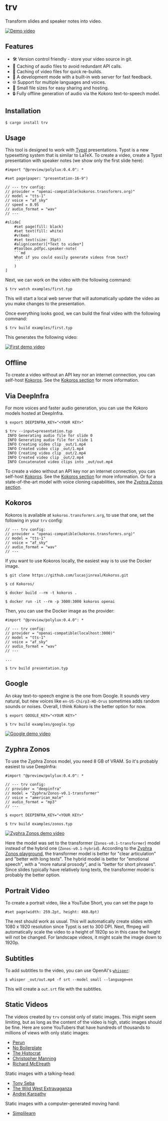 # trv

Transform slides and speaker notes into video.

[![Demo video](https://transformrs.github.io/trv/demo.png)](https://transformrs.github.io/trv/demo.mp4)

## Features

- 🛠️ Version control friendly - store your video source in git.
- 🚀 Caching of audio files to avoid redundant API calls.
- 🚀 Caching of video files for quick re-builds.
- 🚀 A development mode with a built-in web server for fast feedback.
- 🌐 Support for multiple languages and voices.
- 🚀 Small file sizes for easy sharing and hosting.
- 🔒 Fully offline generation of audio via the Kokoro text-to-speech model.

## Installation

```raw
$ cargo install trv
```

## Usage

This tool is designed to work with [Typst](https://github.com/typst/typst) presentations.
Typst is a new typesetting system that is similar to LaTeX.
To create a video, create a Typst presentation with speaker notes (we show only the first slide here):

```typ
#import "@preview/polylux:0.4.0": *

#set page(paper: "presentation-16-9")

// --- trv config:
// provider = "openai-compatible(kokoros.transformrs.org)"
// model = "tts-1"
// voice = "af_sky"
// speed = 0.95
// audio_format = "wav"
// ---

#slide[
    #set page(fill: black)
    #set text(fill: white)
    #v(6em)
    #set text(size: 35pt)
    #align(center)[*Text to video*]
    #toolbox.pdfpc.speaker-note(
    ```md
    What if you could easily generate videos from text?
    ```
    )
]
```

Next, we can work on the video with the following command:

```raw
$ trv watch examples/first.typ
```

This will start a local web server that will automatically update the video as you make changes to the presentation.

Once everything looks good, we can build the final video with the following command:

```raw
$ trv build examples/first.typ
```

This generates the following video:

[![First demo video](https://transformrs.github.io/trv/first.png)](https://transformrs.github.io/trv/first.mp4)

## Offline

To create a video without an API key nor an internet connection, you can self-host [Kokoros](https://github.com/lucasjinreal/Kokoros).
See the [Kokoros section](#kokoros) for more information.

## Via DeepInfra

For more voices and faster audio generation, you can use the Kokoro models hosted at DeepInfra.

```raw
$ export DEEPINFRA_KEY="<YOUR KEY>"

$ trv --input=presentation.typ
 INFO Generating audio file for slide 0
 INFO Generating audio file for slide 1
 INFO Creating video clip _out/1.mp4
 INFO Created video clip _out/1.mp4
 INFO Creating video clip _out/2.mp4
 INFO Created video clip _out/2.mp4
 INFO Concatenated video clips into _out/out.mp4
```


To create a video without an API key nor an internet connection, you can self-host [Kokoros](https://github.com/lucasjinreal/Kokoros).
See the [Kokoros section](#kokoros) for more information.
Or for a state-of-the-art model with voice cloning capabilities, see the [Zyphra Zonos section](#zyphra-zonos).

## Kokoros

Kokoros is available at `kokoros.transformrs.org`, to use that one, set the following in your `trv` config:

```typ
// --- trv config:
// provider = "openai-compatible(kokoros.transformrs.org)"
// model = "tts-1"
// voice = "af_sky"
// audio_format = "wav"
// ---
```

If you want to use Kokoros locally, the easiest way is to use the Docker image.

```raw
$ git clone https://github.com/lucasjinreal/Kokoros.git

$ cd Kokoros/

$ docker build --rm -t kokoros .

$ docker run -it --rm -p 3000:3000 kokoros openai
```

Then, you can use the Docker image as the provider:

```typ
#import "@preview/polylux:0.4.0": *

// --- trv config:
// provider = "openai-compatible(localhost:3000)"
// model = "tts-1"
// voice = "af_sky"
// audio_format = "wav"
// ---

...
```

```raw
$ trv build presentation.typ
```

## Google

An okay text-to-speech engine is the one from Google.
It sounds very natural, but new voices like `en-US-Chirp3-HD-Orus` sometimes adds random sounds or noises.
Overall, I think Kokoro is the better option for now.

```raw
$ export GOOGLE_KEY="<YOUR KEY>"

$ trv build examples/google.typ
```

[![Google demo video](https://transformrs.github.io/trv/google.png)](https://transformrs.github.io/trv/google.mp4)

## Zyphra Zonos

To use the Zyphra Zonos model, you need 8 GB of VRAM.
So it's probably easiest to use DeepInfra:

```typst
#import "@preview/polylux:0.4.0": *

// --- trv config:
// provider = "deepinfra"
// model = "Zyphra/Zonos-v0.1-transformer"
// voice = "american_male"
// audio_format = "mp3"
// ---
```

```raw
$ export DEEPINFRA_KEY="<YOUR KEY>"

$ trv build examples/zonos.typ
```

[![Zyphra Zonos demo video](https://transformrs.github.io/trv/zonos.png)](https://transformrs.github.io/trv/zonos.mp4)

Here the model was set to the transformer (`Zonos-v0.1-transformer`) model instead of the hybrid one (`Zonos-v0.1-hybrid`).
According to the [Zyphra Zonos playground](https://playground.zyphra.com/audio), the transformer model is better for "clear articulation" and "better with long texts".
The hybrid model is better for "emotional speech", with a "more natural prosody", and is "better for short phrases".
Since slides typically have relatively long texts, the transformer model is probably the better option.

## Portrait Video

To create a portrait video, like a YouTube Short, you can set the page to

```typ
#set page(width: 259.2pt, height: 460.8pt)
```

The rest should work as usual.
This will automatically create slides with 1080 x 1920 resolution since Typst is set to 300 DPI.
Next, ffmpeg will automatically scale the video to a height of 1920p so in this case the height will not be changed.
For landscape videos, it might scale the image down to 1920p.

## Subtitles

To add subtitles to the video, you can use OpenAI's [`whisper`](https://github.com/openai/whisper):

```raw
$ whisper _out/out.mp4 -f srt --model small --language=en
```

This will create a `out.srt` file with the subtitles.

## Static Videos

The videos created by `trv` consist only of static images.
This might seem limiting, but as long as the content of the video is high, static images should be fine.
Here are some YouTubers that have hundreds of thousands to millions of views with only static images:

- [Perun](https://www.youtube.com/@PerunAU)
- [No Boilerplate](https://www.youtube.com/@NoBoilerplate)
- [The Histocrat](https://www.youtube.com/@TheHistocrat)
- [Christopher Manning](https://youtu.be/5Aer7MUSuSU)
- [Richard McElreath](https://www.youtube.com/@rmcelreath)

Static images with a talking-head:

- [Tony Seba](https://www.youtube.com/@tonyseba)
- [The Wild West Extravaganza](https://www.youtube.com/@WildWestExtravaganza)
- [Andrej Karpathy](https://youtu.be/zjkBMFhNj_g)

Static images with a computer-generated moving hand:

- [Simplilearn](https://www.youtube.com/@SimplilearnOfficial)